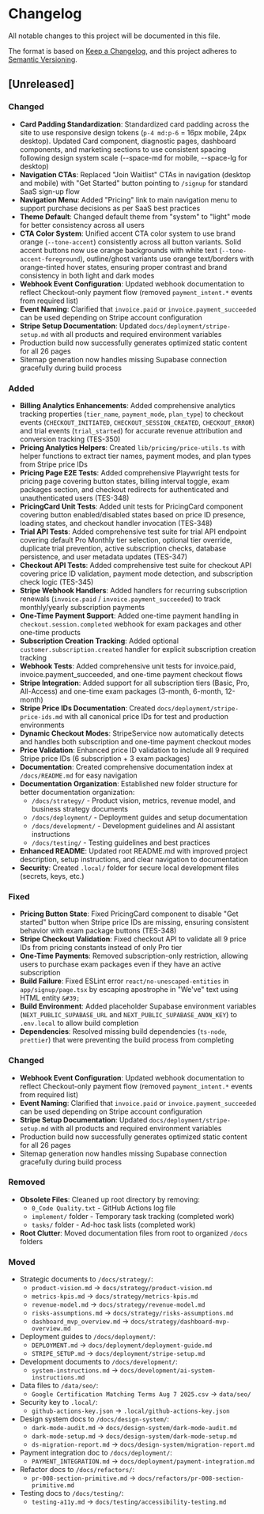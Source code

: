 # Changelog

All notable changes to this project will be documented in this file.

The format is based on [Keep a Changelog](https://keepachangelog.com/en/1.0.0/),
and this project adheres to [Semantic Versioning](https://semver.org/spec/v2.0.0.html).

## [Unreleased]

### Changed
- **Card Padding Standardization**: Standardized card padding across the site to use responsive design tokens (`p-4 md:p-6` = 16px mobile, 24px desktop). Updated Card component, diagnostic pages, dashboard components, and marketing sections to use consistent spacing following design system scale (--space-md for mobile, --space-lg for desktop)
- **Navigation CTAs**: Replaced "Join Waitlist" CTAs in navigation (desktop and mobile) with "Get Started" button pointing to `/signup` for standard SaaS sign-up flow
- **Navigation Menu**: Added "Pricing" link to main navigation menu to support purchase decisions as per SaaS best practices
- **Theme Default**: Changed default theme from "system" to "light" mode for better consistency across all users
- **CTA Color System**: Unified accent CTA color system to use brand orange (`--tone-accent`) consistently across all button variants. Solid accent buttons now use orange backgrounds with white text (`--tone-accent-foreground`), outline/ghost variants use orange text/borders with orange-tinted hover states, ensuring proper contrast and brand consistency in both light and dark modes
- **Webhook Event Configuration**: Updated webhook documentation to reflect Checkout-only payment flow (removed `payment_intent.*` events from required list)
- **Event Naming**: Clarified that `invoice.paid` or `invoice.payment_succeeded` can be used depending on Stripe account configuration
- **Stripe Setup Documentation**: Updated `docs/deployment/stripe-setup.md` with all products and required environment variables
- Production build now successfully generates optimized static content for all 26 pages
- Sitemap generation now handles missing Supabase connection gracefully during build process

### Added
- **Billing Analytics Enhancements**: Added comprehensive analytics tracking properties (`tier_name`, `payment_mode`, `plan_type`) to checkout events (`CHECKOUT_INITIATED`, `CHECKOUT_SESSION_CREATED`, `CHECKOUT_ERROR`) and trial events (`trial_started`) for accurate revenue attribution and conversion tracking (TES-350)
- **Pricing Analytics Helpers**: Created `lib/pricing/price-utils.ts` with helper functions to extract tier names, payment modes, and plan types from Stripe price IDs
- **Pricing Page E2E Tests**: Added comprehensive Playwright tests for pricing page covering button states, billing interval toggle, exam packages section, and checkout redirects for authenticated and unauthenticated users (TES-348)
- **PricingCard Unit Tests**: Added unit tests for PricingCard component covering button enabled/disabled states based on price ID presence, loading states, and checkout handler invocation (TES-348)
- **Trial API Tests**: Added comprehensive test suite for trial API endpoint covering default Pro Monthly tier selection, optional tier override, duplicate trial prevention, active subscription checks, database persistence, and user metadata updates (TES-347)
- **Checkout API Tests**: Added comprehensive test suite for checkout API covering price ID validation, payment mode detection, and subscription check logic (TES-345)
- **Stripe Webhook Handlers**: Added handlers for recurring subscription renewals (`invoice.paid` / `invoice.payment_succeeded`) to track monthly/yearly subscription payments
- **One-Time Payment Support**: Added one-time payment handling in `checkout.session.completed` webhook for exam packages and other one-time products
- **Subscription Creation Tracking**: Added optional `customer.subscription.created` handler for explicit subscription creation tracking
- **Webhook Tests**: Added comprehensive unit tests for invoice.paid, invoice.payment_succeeded, and one-time payment checkout flows
- **Stripe Integration**: Added support for all subscription tiers (Basic, Pro, All-Access) and one-time exam packages (3-month, 6-month, 12-month)
- **Stripe Price IDs Documentation**: Created `docs/deployment/stripe-price-ids.md` with all canonical price IDs for test and production environments
- **Dynamic Checkout Modes**: StripeService now automatically detects and handles both subscription and one-time payment checkout modes
- **Price Validation**: Enhanced price ID validation to include all 9 required Stripe price IDs (6 subscription + 3 exam packages)
- **Documentation**: Created comprehensive documentation index at `/docs/README.md` for easy navigation
- **Documentation Organization**: Established new folder structure for better documentation organization:
  - `/docs/strategy/` - Product vision, metrics, revenue model, and business strategy documents
  - `/docs/deployment/` - Deployment guides and setup documentation
  - `/docs/development/` - Development guidelines and AI assistant instructions
  - `/docs/testing/` - Testing guidelines and best practices
- **Enhanced README**: Updated root README.md with improved project description, setup instructions, and clear navigation to documentation
- **Security**: Created `.local/` folder for secure local development files (secrets, keys, etc.)

### Fixed
- **Pricing Button State**: Fixed PricingCard component to disable "Get started" button when Stripe price IDs are missing, ensuring consistent behavior with exam package buttons (TES-348)
- **Stripe Checkout Validation**: Fixed checkout API to validate all 9 price IDs from pricing constants instead of only Pro tier
- **One-Time Payments**: Removed subscription-only restriction, allowing users to purchase exam packages even if they have an active subscription
- **Build Failure**: Fixed ESLint error `react/no-unescaped-entities` in `app/signup/page.tsx` by escaping apostrophe in "We've" text using HTML entity `&#39;`
- **Build Environment**: Added placeholder Supabase environment variables (`NEXT_PUBLIC_SUPABASE_URL` and `NEXT_PUBLIC_SUPABASE_ANON_KEY`) to `.env.local` to allow build completion
- **Dependencies**: Resolved missing build dependencies (`ts-node`, `prettier`) that were preventing the build process from completing

### Changed
- **Webhook Event Configuration**: Updated webhook documentation to reflect Checkout-only payment flow (removed `payment_intent.*` events from required list)
- **Event Naming**: Clarified that `invoice.paid` or `invoice.payment_succeeded` can be used depending on Stripe account configuration
- **Stripe Setup Documentation**: Updated `docs/deployment/stripe-setup.md` with all products and required environment variables
- Production build now successfully generates optimized static content for all 26 pages
- Sitemap generation now handles missing Supabase connection gracefully during build process

### Removed
- **Obsolete Files**: Cleaned up root directory by removing:
  - `0_Code Quality.txt` - GitHub Actions log file
  - `implement/` folder - Temporary task tracking (completed work)
  - `tasks/` folder - Ad-hoc task lists (completed work)
- **Root Clutter**: Moved documentation files from root to organized `/docs` folders

### Moved
- Strategic documents to `/docs/strategy/`:
  - `product-vision.md` → `docs/strategy/product-vision.md`
  - `metrics-kpis.md` → `docs/strategy/metrics-kpis.md`
  - `revenue-model.md` → `docs/strategy/revenue-model.md`
  - `risks-assumptions.md` → `docs/strategy/risks-assumptions.md`
  - `dashboard_mvp_overview.md` → `docs/strategy/dashboard-mvp-overview.md`
- Deployment guides to `/docs/deployment/`:
  - `DEPLOYMENT.md` → `docs/deployment/deployment-guide.md`
  - `STRIPE_SETUP.md` → `docs/deployment/stripe-setup.md`
- Development documents to `/docs/development/`:
  - `system-instructions.md` → `docs/development/ai-system-instructions.md`
- Data files to `/data/seo/`:
  - `Google Certification Matching Terms Aug 7 2025.csv` → `data/seo/`
- Security key to `.local/`:
  - `github-actions-key.json` → `.local/github-actions-key.json`
- Design system docs to `/docs/design-system/`:
  - `dark-mode-audit.md` → `docs/design-system/dark-mode-audit.md`
  - `dark-mode-setup.md` → `docs/design-system/dark-mode-setup.md`
  - `ds-migration-report.md` → `docs/design-system/migration-report.md`
- Payment integration doc to `/docs/deployment/`:
  - `PAYMENT_INTEGRATION.md` → `docs/deployment/payment-integration.md`
- Refactor docs to `/docs/refactors/`:
  - `pr-008-section-primitive.md` → `docs/refactors/pr-008-section-primitive.md`
- Testing docs to `/docs/testing/`:
  - `testing-a11y.md` → `docs/testing/accessibility-testing.md`
